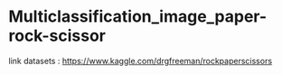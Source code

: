 # Multiclassification_image_paper-rock-scissor

link datasets :  https://www.kaggle.com/drgfreeman/rockpaperscissors
